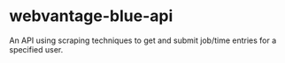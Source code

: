 webvantage-blue-api
===================

An API using scraping techniques to get and submit job/time entries for a specified user.
